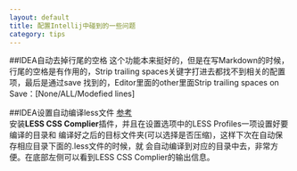 ```yaml
---
layout: default
title: 配置Intellij中碰到的一些问题
category: tips
---
```

##IDEA自动去掉行尾的空格
这个功能本来挺好的，但是在写Markdown的时候，行尾的空格是有作用的，Strip trailing spaces关键字打进去都找不到相关的配置项，最后是通过save
找到的，Editor里面的other里面Strip trailing spaces on Save：\[None/ALL/Modefied lines\]

##IDEA设置自动编译less文件
[参考](https://github.com/damao/Intellij-IDEA-F2E/wiki/Compile-Less-to-CSS-with--IntelliJ-IDEA)  
安装**LESS CSS Complier**插件，并且在设置选项中的LESS Profiles一项设置好要编译的目录和
编译好之后的目标文件夹(可以选择是否压缩)，这样下次在自动保存相应目录下面的.less文件的时候，就
会自动编译到对应的目录中去，非常方便。在底部左侧可以看到LESS CSS Complier的输出信息。
